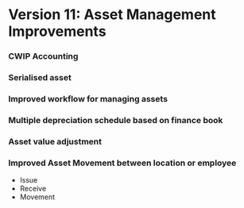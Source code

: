 # Version 11: Asset Management Improvements

### CWIP Accounting

### Serialised asset

### Improved workflow for managing assets

### Multiple depreciation schedule based on finance book

### Asset value adjustment

### Improved Asset Movement between location or employee
  - Issue
  - Receive
  - Movement
